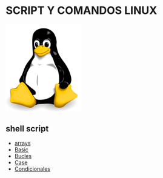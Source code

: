 # SCRIPT Y COMANDOS LINUX

<img src="/img/linux.png"
 width="200"
 heigth="">


## shell script

- [arrays](https://github.com/christianjmera/script/tree/main/ARRAYS)
- [Basic](https://github.com/christianjmera/script/blob/main/script_linux/BASIC)
- [Bucles](https://github.com/christianjmera/script/tree/main/BUCLES)
- [Case](https://github.com/christianjmera/script/blob/main/script_linux/CASE)
- [Condicionales](https://github.com/christianjmera/script/blob/main/script_linux/CONDICIONALES)